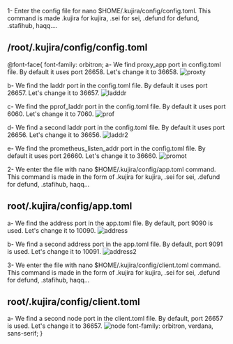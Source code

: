 1- Enter the config file for nano $HOME/.kujira/config/config.toml. This command is made .kujira for kujira, .sei for sei, .defund for defund, .stafihub, haqq....
## /root/.kujira/config/config.toml

@font-face{
font-family: orbitron;
a- We find proxy_app port in config.toml file. By default it uses port 26658. Let's change it to 36658.
![proxty](https://user-images.githubusercontent.com/98549582/186489610-95cdf375-d6f6-4e11-aa59-61dccf1b54c3.PNG)

b- We find the laddr port in the config.toml file. By default it uses port 26657. Let's change it to 36657.
![ladddr](https://user-images.githubusercontent.com/98549582/186489747-df697e2c-1b3a-4aee-a669-cd2250349420.PNG)

c- We find the pprof_laddr port in the config.toml file. By default it uses port 6060. Let's change it to 7060.
![prof](https://user-images.githubusercontent.com/98549582/186489797-964715f1-aca8-41e9-94af-36e390d0bf28.PNG)

d- We find a second laddr port in the config.toml file. By default it uses port 26656. Let's change it to 36656.
![laddr2](https://user-images.githubusercontent.com/98549582/186489905-aa3bbdd6-cae1-4c6a-b418-1814dcb56b76.PNG)

e- We find the prometheus_listen_addr port in the config.toml file. By default it uses port 26660. Let's change it to 36660.
![promot](https://user-images.githubusercontent.com/98549582/186489974-1b399d7b-ec5e-4351-9759-7a19b8c46b16.PNG)

2- We enter the file with nano $HOME/.kujira/config/app.toml command. This command is made in the form of .kujira for kujira, .sei for sei, .defund for defund, .stafihub, haqq...

## root/.kujira/config/app.toml

a- We find the address port in the app.toml file. By default, port 9090 is used. Let's change it to 10090.
![address](https://user-images.githubusercontent.com/98549582/186490157-ead15122-2c86-4d51-a021-13e28a587f4b.PNG)

b- We find a second address port in the app.toml file. By default, port 9091 is used. Let's change it to 10091.
![address2](https://user-images.githubusercontent.com/98549582/186490210-42f52d5a-3570-4bfd-bb8b-73c7d39a756c.PNG)

3- We enter the file with nano $HOME/.kujira/config/client.toml command. This command is made in the form of .kujira for kujira, .sei for sei, .defund for defund, .stafihub, haqq...

## root/.kujira/config/client.toml

a- We find a second node port in the client.toml file. By default, port 26657 is used. Let's change it to 36657.
![node](https://user-images.githubusercontent.com/98549582/186490324-e68de88b-f264-48e3-96ce-b69d1b81166a.PNG)
font-family: orbitron, verdana, sans-serif;
}
